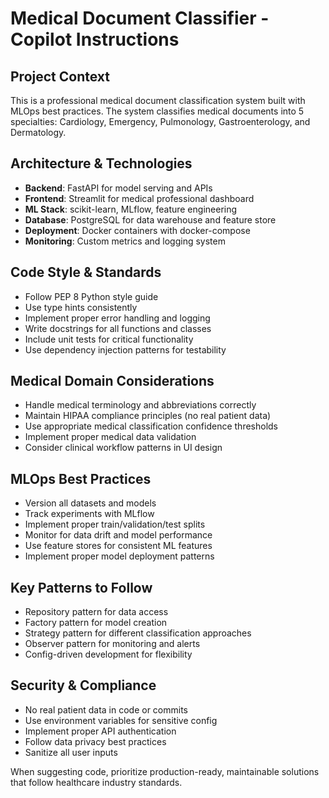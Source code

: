 <!-- Use this file to provide workspace-specific custom instructions to Copilot. For more details, visit https://code.visualstudio.com/docs/copilot/copilot-customization#_use-a-githubcopilotinstructionsmd-file -->

# Medical Document Classifier - Copilot Instructions

## Project Context
This is a professional medical document classification system built with MLOps best practices. The system classifies medical documents into 5 specialties: Cardiology, Emergency, Pulmonology, Gastroenterology, and Dermatology.

## Architecture & Technologies
- **Backend**: FastAPI for model serving and APIs
- **Frontend**: Streamlit for medical professional dashboard
- **ML Stack**: scikit-learn, MLflow, feature engineering
- **Database**: PostgreSQL for data warehouse and feature store
- **Deployment**: Docker containers with docker-compose
- **Monitoring**: Custom metrics and logging system

## Code Style & Standards
- Follow PEP 8 Python style guide
- Use type hints consistently
- Implement proper error handling and logging
- Write docstrings for all functions and classes
- Include unit tests for critical functionality
- Use dependency injection patterns for testability

## Medical Domain Considerations
- Handle medical terminology and abbreviations correctly
- Maintain HIPAA compliance principles (no real patient data)
- Use appropriate medical classification confidence thresholds
- Implement proper medical data validation
- Consider clinical workflow patterns in UI design

## MLOps Best Practices
- Version all datasets and models
- Track experiments with MLflow
- Implement proper train/validation/test splits
- Monitor for data drift and model performance
- Use feature stores for consistent ML features
- Implement proper model deployment patterns

## Key Patterns to Follow
- Repository pattern for data access
- Factory pattern for model creation
- Strategy pattern for different classification approaches
- Observer pattern for monitoring and alerts
- Config-driven development for flexibility

## Security & Compliance
- No real patient data in code or commits
- Use environment variables for sensitive config
- Implement proper API authentication
- Follow data privacy best practices
- Sanitize all user inputs

When suggesting code, prioritize production-ready, maintainable solutions that follow healthcare industry standards.

